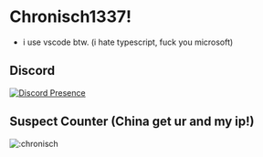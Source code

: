 # Chronisch1337!
- i use vscode btw. (i hate typescript, fuck you microsoft)
## Discord
[![Discord Presence](https://lanyard.cnrad.dev/api/460493336076091392)](https://discord.com/users/460493336076091392)

## Suspect Counter (China get ur and my ip!)
![:chronisch](https://count.getloli.com/get/@chronisch)
